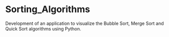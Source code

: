 # Sorting_Algorithms

Development of an application to visualize the Bubble Sort, Merge Sort and Quick Sort algorithms using Python.
